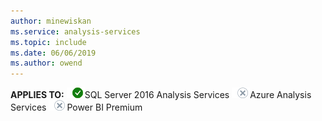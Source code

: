 ```yaml
---
author: minewiskan
ms.service: analysis-services  
ms.topic: include
ms.date: 06/06/2019
ms.author: owend
---
```


**APPLIES TO:** ![Yes](media/yes-icon.png)SQL Server 2016 Analysis Services ![No](media/no-icon.png)Azure Analysis Services ![No](media/no-icon.png)Power BI Premium